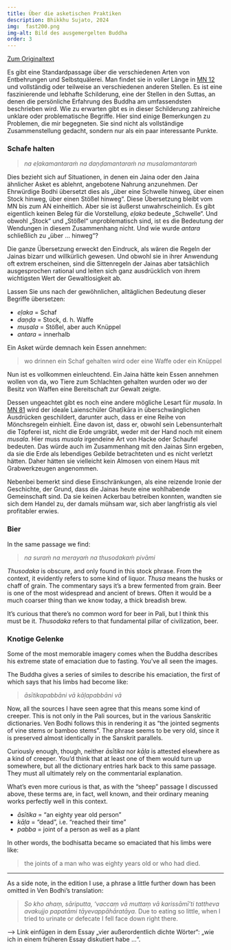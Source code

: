 ```yaml
---
title: Über die asketischen Praktiken
description: Bhikkhu Sujato, 2024
img:  fast200.png
img-alt: Bild des ausgemergelten Buddha
order: 3
---
```


[Zum Originaltext](https://discourse.suttacentral.net/t/on-the-austerities/3837)

Es gibt eine Standardpassage über die verschiedenen Arten von Entbehrungen und Selbstquälerei. Man findet sie in voller Länge in [MN 12](#/sutta/mn12:45.1/de/sabbamitta) und vollständig oder teilweise an verschiedenen anderen Stellen. Es ist eine faszinierende und lebhafte Schilderung, eine der Stellen in den Suttas, an denen die persönliche Erfahrung des Buddha am umfassendsten beschrieben wird. Wie zu erwarten gibt es in dieser Schilderung zahlreiche unklare oder problematische Begriffe. Hier sind einige Bemerkungen zu Problemen, die mir begegneten. Sie sind nicht als vollständige Zusammenstellung gedacht, sondern nur als ein paar interessante Punkte. 

### Schafe halten

> *na eḷakamantaraṁ na daṇḍamantaraṁ na musalamantaraṁ*

Dies bezieht sich auf Situationen, in denen ein Jaina oder den Jaina ähnlicher Asket es ablehnt, angebotene Nahrung anzunehmen. Der Ehrwürdige Bodhi übersetzt dies als „über eine Schwelle hinweg, über einen Stock hinweg, über einen Stößel hinweg“. Diese Übersetzung bleibt vom MN bis zum AN einheitlich. Aber sie ist äußerst unwahrscheinlich. Es gibt eigentlich keinen Beleg für die Vorstellung, *eḷaka* bedeute „Schwelle“. Und obwohl „Stock“ und „Stößel“ unproblematisch sind, ist es die Bedeutung der Wendungen in diesem Zusammenhang  nicht. Und wie wurde *antara* schließlich zu „über … hinweg“? 

Die ganze Übersetzung erweckt den Eindruck, als wären die Regeln der Jainas bizarr und willkürlich gewesen. Und obwohl sie in ihrer Anwendung oft extrem erscheinen, sind die Sittenregeln der Jainas aber tatsächlich ausgesprochen rational und leiten sich ganz ausdrücklich von ihrem wichtigsten Wert der Gewaltlosigkeit ab. 

Lassen Sie uns nach der gewöhnlichen, alltäglichen Bedeutung dieser Begriffe übersetzen: 

* *eḷaka* = Schaf
* *daṇḍa* = Stock, d. h. Waffe 
* *musala* = Stößel, aber auch Knüppel 
* *antara* = innerhalb

Ein Asket würde demnach kein Essen annehmen: 

> wo drinnen ein Schaf gehalten wird oder eine Waffe oder ein Knüppel 

Nun ist es vollkommen einleuchtend. Ein Jaina hätte kein Essen annehmen wollen von da, wo Tiere zum Schlachten gehalten wurden oder wo der Besitz von Waffen eine Bereitschaft zur Gewalt zeigte. 

Dessen ungeachtet gibt es noch eine andere mögliche Lesart für *musala*. In [MN 81](#/sutta/mn81:18.12/de/sabbamitta) wird der ideale Laienschüler Ghaṭīkāra in überschwänglichen Ausdrücken geschildert, darunter auch, dass er eine Reihe von Mönchsregeln einhielt. Eine davon ist, dass er, obwohl sein Lebensunterhalt die Töpferei ist, nicht die Erde umgräbt, weder mit der Hand noch mit einem *musala*. Hier muss *musala* irgendeine Art von Hacke oder Schaufel bedeuten. Das würde auch im Zusammenhang mit den Jainas Sinn ergeben, da sie die Erde als lebendiges Gebilde betrachteten und es nicht verletzt hätten. Daher hätten sie vielleicht kein Almosen von einem Haus mit Grabwerkzeugen angenommen. 

Nebenbei bemerkt sind diese Einschränkungen, als eine reizende Ironie der Geschichte, der Grund, dass die Jainas heute eine wohlhabende Gemeinschaft sind. Da sie keinen Ackerbau betreiben konnten, wandten sie sich dem Handel zu, der damals mühsam war, sich aber langfristig als viel profitabler erwies. 

### Bier

In the same passage we find:

> *na suraṁ na merayaṁ na thusodakaṁ pivāmi*

*Thusodaka* is obscure, and only found in this stock phrase. From the context, it evidently refers to some kind of liquor. *Thusa* means the husks or chaff of grain. The commentary says it’s a brew fermented from grain. Beer is one of the most widespread and ancient of brews. Often it would be a much coarser thing than we know today, a thick breadish brew.

It’s curious that there’s no common word for beer in Pali, but I think this must be it. *Thusodaka* refers to that fundamental pillar of civilization, beer.

### Knotige Gelenke

Some of the most memorable imagery comes when the Buddha describes his extreme state of emaciation due to fasting. You’ve all seen the images.

The Buddha gives a series of similes to describe his emaciation, the first of which says that his limbs had become like:

> *āsītikapabbāni vā kāḷapabbāni vā*

Now, all the sources I have seen agree that this means some kind of creeper. This is not only in the Pali sources, but in the various Sanskritic dictionaries. Ven Bodhi follows this in rendering it as “the jointed segments of vine stems or bamboo stems”. The phrase seems to be very old, since it is preserved almost identically in the Sanskrit parallels.

Curiously enough, though, neither *āsītika* nor *kāḷa* is attested elsewhere as a kind of creeper. You’d think that at least one of them would turn up somewhere, but all the dictionary entries hark back to this same passage. They must all ultimately rely on the commentarial explanation.

What’s even more curious is that, as with the “sheep” passage I discussed above, these terms are, in fact, well known, and their ordinary meaning works perfectly well in this context.

* *āsītika* = “an eighty year old person”
* *kāḷa* = “dead”, i.e. “reached their time”
* *pabba* = joint of a person as well as a plant

In other words, the bodhisatta became so emaciated that his limbs were like:

> the joints of a man who was eighty years old or who had died.

---

As a side note, in the edition I use, a phrase a little further down has been omitted in Ven Bodhi’s translation:

> *So kho ahaṃ, sāriputta, ‘vaccaṃ vā muttaṃ vā karissāmī’ti tattheva avakujjo papatāmi tāyevappāhāratāya.*
> Due to eating so little, when I tried to urinate or defecate I fell face down right there.

--> Link einfügen in dem Essay „vier außerordentlich dichte Wörter“: „wie ich in einem früheren Essay diskutiert habe …“.

